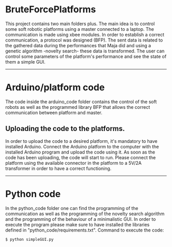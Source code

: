 # BruteForcePlatforms

This project contains two main folders plus.
The main idea is to control some soft robotic platforms using a master connected to a laptop. The communication is
made using xbee modules. In order to establish a correct communication, a protocol was designed (BFP). 
The sent data is related to the gathered data during the performances that Maja did and using a genetic algorithm 
-novelty search- these data is transformed. 
The user can control some parameters of the platform's performance and see the state of them a simple GUI.

* * *
# Arduino/platform code

The code inside the arduino_code folder contains the control of the soft robots as well as the 
programmed library BFP that allows the correct communication between platform and master.

## Uploading the code to the platforms.

In order to upload the code to a desired platform, it's mandatory to have installed Arduino. Connect the Arduino
platform to the computer with the installed Arduino program and upload the code using it. As soon as the code has been
uploading, the code will start to run. Please connect the platform using the available connector in the platform to a
5V/2A transformer in order to have a correct functioning.

* * *

# Python code

In the python_code folder one can find the programming of the communication as well as the programming of the novelty search
algorithm and the programming of the behaviour of a minimalistic GUI. In order to execute the program please make sure to
have installed the libraries defined in "python_code/requirements.txt". Command to execute the code:

    $ python simpleGUI.py

